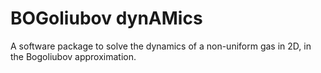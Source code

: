 # BOGoliubov dynAMics

A software package to solve the dynamics of a non-uniform gas in
2D, in the Bogoliubov approximation.
